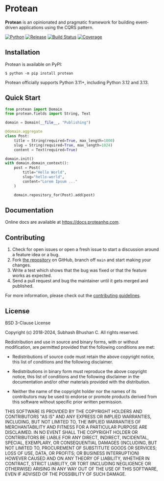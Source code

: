 # Protean

**Protean** is an opinionated and pragmatic framework for building event-driven applications using the CQRS pattern.

[![Python](https://img.shields.io/pypi/pyversions/protean?label=Python)](https://github.com/proteanhq/protean/)
[![Release](https://img.shields.io/pypi/v/protean?label=Release&style=flat-square)](https://pypi.org/project/protean/)
[![Build Status](https://github.com/proteanhq/protean/actions/workflows/ci.yml/badge.svg)](https://github.com/proteanhq/protean/actions/workflows/ci.yml)
[![Coverage](https://codecov.io/gh/proteanhq/protean/graph/badge.svg?token=0sFuFdLBOx)](https://codecov.io/gh/proteanhq/protean)

## Installation

Protean is available on PyPI:

```console
$ python -m pip install protean
```

Protean officially supports Python 3.11+, including Python 3.12 and 3.13.

## Quick Start

```python
from protean import Domain
from protean.fields import String, Text

domain = Domain(__file__, "Publishing")

@domain.aggregate
class Post:
    title = String(required=True, max_length=1000)
    slug = String(required=True, max_length=1024)
    content = Text(required=True)

domain.init()
with domain.domain_context():
    post = Post(
        title="Hello World",
        slug="hello-world",
        content="Lorem Ipsum ..."
    )

    domain.repository_for(Post).add(post)
```

## Documentation

Online docs are available at https://docs.proteanhq.com.

## Contributing

1.  Check for open issues or open a fresh issue to start a discussion
    around a feature idea or a bug.
2.  Fork [the repository](https://github.com/proteanhq/protean) on
    GitHub, branch off `main` and start making your changes.
3.  Write a test which shows that the bug was fixed or that the feature
    works as expected.
4.  Send a pull request and bug the maintainer until it gets merged and
    published.

For more information, please check out the
[contributing guidelines](https://docs.proteanhq.com/community/contributing/).

## License

BSD 3-Clause License

Copyright (c) 2018-2024, Subhash Bhushan C.
All rights reserved.

Redistribution and use in source and binary forms, with or without modification,
are permitted provided that the following conditions are met:

* Redistributions of source code must retain the above copyright notice, this
list of conditions and the following disclaimer.

* Redistributions in binary form must reproduce the above copyright notice,
this list of conditions and the following disclaimer in the documentation
and/or other materials provided with the distribution.

* Neither the name of the copyright holder nor the names of its contributors
may be used to endorse or promote products derived from this software
without specific prior written permission.

THIS SOFTWARE IS PROVIDED BY THE COPYRIGHT HOLDERS AND CONTRIBUTORS "AS IS"
AND ANY EXPRESS OR IMPLIED WARRANTIES, INCLUDING, BUT NOT LIMITED TO, THE
IMPLIED WARRANTIES OF MERCHANTABILITY AND FITNESS FOR A PARTICULAR PURPOSE ARE
DISCLAIMED. IN NO EVENT SHALL THE COPYRIGHT HOLDER OR CONTRIBUTORS BE LIABLE
FOR ANY DIRECT, INDIRECT, INCIDENTAL, SPECIAL, EXEMPLARY, OR CONSEQUENTIAL
DAMAGES (INCLUDING, BUT NOT LIMITED TO, PROCUREMENT OF SUBSTITUTE GOODS OR
SERVICES; LOSS OF USE, DATA, OR PROFITS; OR BUSINESS INTERRUPTION) HOWEVER
CAUSED AND ON ANY THEORY OF LIABILITY, WHETHER IN CONTRACT, STRICT LIABILITY,
OR TORT (INCLUDING NEGLIGENCE OR OTHERWISE) ARISING IN ANY WAY OUT OF THE USE
OF THIS SOFTWARE, EVEN IF ADVISED OF THE POSSIBILITY OF SUCH DAMAGE.
